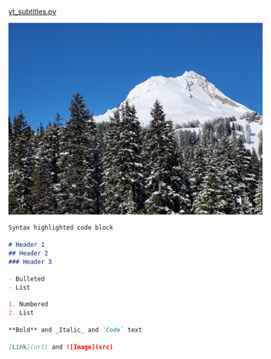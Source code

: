 
[yt_subtitles.py](yt_subtitles)

![laptop image](https://github.com/schittor/try3/blob/main/mthood.orig.clipped.jpg)


```markdown
Syntax highlighted code block

# Header 1
## Header 2
### Header 3

- Bulleted
- List

1. Numbered
2. List

**Bold** and _Italic_ and `Code` text

[Link](url) and ![Image](src)


```

